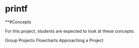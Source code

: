 # printf

**#Concepts

For this project, students are expected to look at these concepts:

Group Projects
Flowcharts
Approaching a Project
